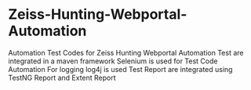 # Zeiss-Hunting-Webportal-Automation
Automation Test Codes for Zeiss Hunting Webportal
Automation Test are integrated in a maven framework
Selenium is used for Test Code Automation
For logging log4j is used
Test Report are integrated using TestNG Report and Extent Report
